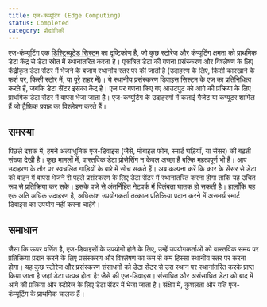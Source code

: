 ```yaml
---
title: एज-कंप्यूटिंग (Edge Computing)
status: Completed
category: प्रौद्योगिकी
---
```


एज-कंप्यूटिंग एक [डिस्ट्रिब्यूटेड सिस्टम](/distributed-systems/) का दृष्टिकोण है, जो कुछ स्टोरेज और कंप्यूटिंग क्षमता को प्राथमिक डेटा केंद्र से डेटा स्रोत में स्थानांतरित करता है।
एकत्रित डेटा की गणना प्रसंस्करण और विश्लेषण के लिए केंद्रीकृत डेटा सेंटर में भेजने के बजाय स्थानीय स्तर पर की जाती है (उदाहरण के लिए, किसी कारखाने के फर्श पर, किसी स्टोर में, या पूरे शहर में)।
ये स्थानीय प्रसंस्करण डिवाइस सिस्टम के एज का प्रतिनिधित्व करते हैं, जबकि डेटा सेंटर इसका केंद्र है।
एज पर गणना किए गए आउटपुट को आगे की प्रक्रिया के लिए प्राथमिक डेटा सेंटर में वापस भेजा जाता है।
एज-कंप्यूटिंग के उदाहरणों में कलाई गैजेट या कंप्यूटर शामिल हैं जो ट्रैफ़िक प्रवाह का विश्लेषण करते हैं।

## समस्या

पिछले दशक में, हमने अत्याधुनिक एज-डिवाइस (जैसे, मोबाइल फोन, स्मार्ट घड़ियाँ, या सेंसर) की बढ़ती संख्या देखी है।
कुछ मामलों में, वास्तविक डेटा प्रोसेसिंग न केवल अच्छा है बल्कि महत्वपूर्ण भी है।
आप उदाहरण के तौर पर स्वचलित गाड़ियों के बारे में सोच सकते हैं।
अब कल्पना करें कि कार के सेंसर से डेटा को वाहन में वापस भेजने से पहले प्रसंस्करण के लिए डेटा सेंटर में स्थानांतरित करना होगा ताकि यह उचित रूप से प्रतिक्रिया कर सके।
इसके वजे से अंतर्निहित नेटवर्क में विलंबता घातक हो सकती है।
हालाँकि यह एक अति अधिक उदाहरण है, अधिकांश उपयोगकर्ता तत्काल प्रतिक्रिया प्रदान करने में असमर्थ स्मार्ट डिवाइस का उपयोग नहीं करना चाहेंगे।

## समाधान

जैसा कि ऊपर वर्णित है, एज-डिवाइसों के उपयोगी होने के लिए, उन्हें उपयोगकर्ताओं को वास्तविक समय पर प्रतिक्रिया प्रदान करने के लिए प्रसंस्करण और विश्लेषण का कम से कम हिस्सा स्थानीय स्तर पर करना होगा।
यह कुछ स्टोरेज और प्रसंस्करण संसाधनों को डेटा सेंटर से उस स्थान पर स्थानांतरित करके प्राप्त किया जाता है जहां डेटा उत्पन्न होता है: जैसे की एज-डिवाइस।
संसाधित और असंसाधित डेटा को बाद में आगे की प्रक्रिया और स्टोरेज के लिए डेटा सेंटर में भेजा जाता है।
संक्षेप में, कुशलता और गति एज-कंप्यूटिंग के प्राथमिक चालक हैं।
